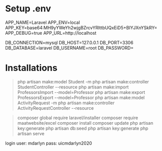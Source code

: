 # Setup .env
APP_NAME=Laravel
APP_ENV=local
APP_KEY=base64:MH9yYWeYh2wjgBZrcvYRIttbUQxEiD5+BIYJXnYSkRY=
APP_DEBUG=true
APP_URL=http://localhost

DB_CONNECTION=mysql
DB_HOST=127.0.0.1
DB_PORT=3306
DB_DATABASE=laravel
DB_USERNAME=root
DB_PASSWORD=



# Installations
>php artisan make:model Student -m
>php artisan make:controller StudentController --resource
>php artisan make:import ProfessorsImport --model=Professor 
>php artisan make:export ProfessorsExport --model=Professor
>php artisan make:model ActivityRequest -m
>php artisan make:controller ActivityRequestController --resource

>composer global require laravel/installer
>composer require maatwebsite/excel
>composer install
>composer update
>php artisan key:generate
>php artisan db:seed
>php artisan key:generate
>php artisan serve

login
user: mdarlyn
pass: uicmdarlyn2020